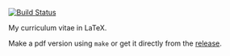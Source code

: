 [![Build
Status](https://travis-ci.org/ItzaPhenix/resume.svg?branch=master)](https://travis-ci.org/ItzaPhenix/resume)

My curriculum vitae in LaTeX.

Make a pdf version using `make` or get it directly from the
[release](https://github.com/ItzaPhenix/resume/releases/download/v1.5.5/resume.pdf).
